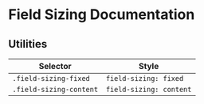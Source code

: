 # Field Sizing Documentation

## Utilities

| Selector                | Style                   |
| ----------------------- | ----------------------- |
| `.field-sizing-fixed`   | `field-sizing: fixed`   |
| `.field-sizing-content` | `field-sizing: content` |
